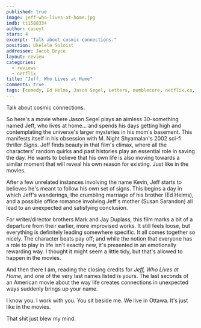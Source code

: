 ```yaml
---
published: true
image: jeff-who-lives-at-home.jpg
imdb: tt1588334
author: caseyt
stars: 4
excerpt: "Talk about cosmic connections."
position: Ukelele Soloist 
addressee: Jacob Bryce
layout: review
categories: 
  - reviews
  - netflix
title: "Jeff, Who Lives at Home"
comments: true
tags: [comedy, Ed Helms, Jason Segel, Letters, mumblecore, netflix.ca, Susan Sarandon]
---
```

Talk about cosmic connections.

So here's a movie where Jason Segel plays an aimless 30-something named Jeff, who lives at home… and spends his days getting high and contemplating the universe's larger mysteries in his mom's basement. This manifests itself in his obsession with M. Night Shyamalan's 2002 sci-fi thriller _Signs_. Jeff finds beauty in that film's climax, where all the characters' random quirks and past histories play an essential role in saving the day. He wants to believe that his own life is also moving towards a similar moment that will reveal his own reason for existing. Just like in the movies. 

After a few unrelated instances involving the name Kevin, Jeff starts to believes he's meant to follow his own set of signs. This begins a day in which Jeff's wanderings, the crumbling marriage of his brother (Ed Helms), and a possible office romance involving Jeff's mother (Susan Sarandon) all lead to an unexpected and satisfying conclusion. 

For writer/director brothers Mark and Jay Duplass, this film marks a bit of a departure from their earlier, more improvised works. It still feels loose, but everything is definitely leading somewhere specific. It all comes together so nicely. The character beats pay off; and while the notion that everyone has a role to play in life isn't exactly new, it's presented in an emotionally rewarding way. I thought it might seem a little tidy, but that's allowed to happen in the movies.

And then there I am, reading the closing credits for _Jeff, Who Lives at Home,_ and one of the very last names listed is yours. The last seconds of an American movie about the way life creates connections in unexpected ways suddenly brings up your name. 

I know you. I work with you. You sit beside me. We live in Ottawa. It's just like in the movies.

That shit just blew my mind. 